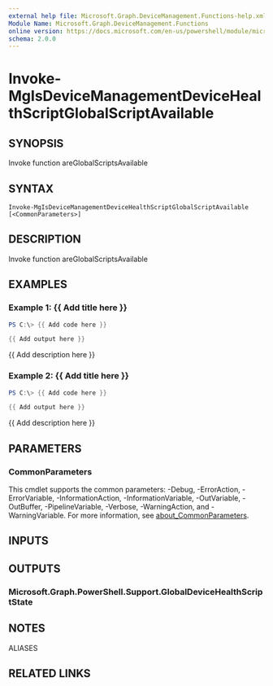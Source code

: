 ```yaml
---
external help file: Microsoft.Graph.DeviceManagement.Functions-help.xml
Module Name: Microsoft.Graph.DeviceManagement.Functions
online version: https://docs.microsoft.com/en-us/powershell/module/microsoft.graph.devicemanagement.functions/invoke-mgisdevicemanagementdevicehealthscriptglobalscriptavailable
schema: 2.0.0
---
```


# Invoke-MgIsDeviceManagementDeviceHealthScriptGlobalScriptAvailable

## SYNOPSIS
Invoke function areGlobalScriptsAvailable

## SYNTAX

```
Invoke-MgIsDeviceManagementDeviceHealthScriptGlobalScriptAvailable [<CommonParameters>]
```

## DESCRIPTION
Invoke function areGlobalScriptsAvailable

## EXAMPLES

### Example 1: {{ Add title here }}
```powershell
PS C:\> {{ Add code here }}

{{ Add output here }}
```

{{ Add description here }}

### Example 2: {{ Add title here }}
```powershell
PS C:\> {{ Add code here }}

{{ Add output here }}
```

{{ Add description here }}

## PARAMETERS

### CommonParameters
This cmdlet supports the common parameters: -Debug, -ErrorAction, -ErrorVariable, -InformationAction, -InformationVariable, -OutVariable, -OutBuffer, -PipelineVariable, -Verbose, -WarningAction, and -WarningVariable. For more information, see [about_CommonParameters](http://go.microsoft.com/fwlink/?LinkID=113216).

## INPUTS

## OUTPUTS

### Microsoft.Graph.PowerShell.Support.GlobalDeviceHealthScriptState
## NOTES

ALIASES

## RELATED LINKS
